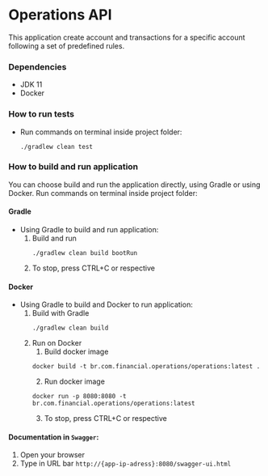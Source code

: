 Operations API
=================

This application create account and transactions for a specific account following a set of
predefined rules.

### Dependencies
* JDK 11
* Docker

### How to run tests
* Run commands on terminal inside project folder:
    ```
    ./gradlew clean test
    ```
    
### How to build and run application
You can choose build and run the application directly, using Gradle or using Docker. 
Run commands on terminal inside project folder:

#### Gradle
* Using Gradle to build and run application:
    1. Build and run
        ```
        ./gradlew clean build bootRun
        ```
    2. To stop, press CTRL+C or respective
#### Docker
* Using Gradle to build and Docker to run application:
    1. Build with Gradle
        ```
        ./gradlew clean build
       ```
    2. Run on Docker
        1. Build docker image
        ```
        docker build -t br.com.financial.operations/operations:latest .
        ```
       2. Run docker image
        ```
        docker run -p 8080:8080 -t br.com.financial.operations/operations:latest
        ```
       3. To stop, press CTRL+C or respective    

#### Documentation in `Swagger`:
1. Open your browser 
2. Type in URL bar `http://{app-ip-adress}:8080/swagger-ui.html`